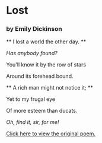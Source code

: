  # Lost #
 
 ### by Emily Dickinson ###
 
 ** I lost a world the other day. **
 
 _Has anybody found?_
    
 You'll know it by the row of stars
    
 Around its forehead bound.
    

 ** A rich man might not notice it; **
    
 Yet to my frugal eye
    
 Of more esteem than ducats.
    
 _Oh, find it, sir, for me!_
    
    
    
 [Click here to view the original poem.](http://www.public-domain-poetry.com/emily-elizabeth-dickinson/lost-13615)
    

